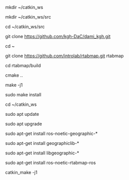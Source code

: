 mkdir ~/catkin_ws

mkdir ~/catkin_ws/src

cd ~/catkin_ws/src

git clone https://github.com/kgh-DaC/dami_kgh.git

cd ~

git clone https://github.com/introlab/rtabmap.git rtabmap

cd rtabmap/build

cmake ..

make -j1

sudo make install


cd ~/catkin_ws

sudo apt update

sudo apt upgrade

sudo apt-get install ros-noetic-geographic-*

sudo apt-get install geographiclib-*

sudo apt-get install libgeographic-*

sudo apt-get install ros-noetic-rtabmap-ros 

catkin_make -j1
